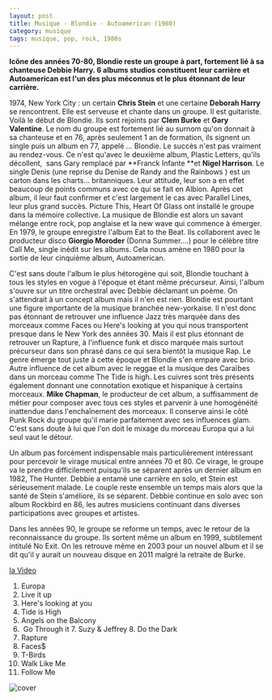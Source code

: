 ```yaml
---
layout: post
title: Musique - Blondie - Autoamerican (1980)
category: musique
tags: musique, pop, rock, 1980s
---
```

**Icône des années 70-80, Blondie reste un groupe à part, fortement lié à sa chanteuse Debbie Harry. 6 albums studios constituent leur carrière et Autoamerican est l'un des plus méconnus et le plus étonnant de leur carrière.**

1974, New York City : un certain **Chris Stein** et une certaine **Deborah Harry** se rencontrent. Elle est serveuse et chante dans un groupe. Il est guitariste. Voilà le début de Blondie. Ils sont rejoints par **Clem Burke** et **Gary Valentine**. Le nom du groupe est fortement lié au surnom qu'on donnait à sa chanteuse et en 76, après seulement 1 an de formation, ils signent un single puis un album en 77, appelé ... Blondie. Le succès n'est pas vraiment au rendez-vous. Ce n'est qu'avec le deuxième album, Plastic Letters, qu'ils décollent,  sans Gary remplacé par **Franck Infante **et **Nigel Harrison**. Le single Denis (une reprise du Denise de Randy and the Rainbows ) est un carton dans les charts... britanniques. Leur attitude, leur son a en effet beaucoup de points communs avec ce qui se fait en Albion. Après cet album, il leur faut confirmer et c'est largement le cas avec Parallel Lines, leur plus grand succès. Picture This, Heart Of Glass ont installé le groupe dans la mémoire collective. La musique de Blondie est alors un savant mélange entre rock, pop anglaise et la new wave qui commence à émerger. En 1979, le groupe enregistre l'album Eat to the Beat. Ils collaborent avec le producteur disco **Giorgio Moroder** (Donna Summer....) pour le célèbre titre Call Me, single inédit sur les albums. Cela nous amène en 1980 pour la sortie de leur cinquième album, Autoamerican.

C'est sans doute l'album le plus hétorogène qui soit, Blondie touchant à tous les styles en vogue à l'époque et étant même précurseur. Ainsi, l'album s'ouvre sur un titre orchestral avec Debbie déclamant un poème. On s'attendrait à un concept album mais il n'en est rien. Blondie est pourtant une figure importante de la musique branchée new-yorkaise. Il n'est donc pas étonnant de retrouver une influence Jazz très marquée dans des morceaux comme Faces ou Here's looking at you qui nous transportent presque dans le New York des années 30. Mais il est plus étonnant de retrouver un Rapture, à l'influence funk et disco marquée mais surtout précurseur dans son phrasé dans ce qui sera bientôt la musique Rap. Le genre émerge tout juste à cette époque et Blondie s'en empare avec brio. Autre influence de cet album avec le reggae et la musique des Caraïbes dans un morceau comme The Tide is high. Les cuivres sont très présents également donnant une connotation exotique et hispanique à certains morceaux. **Mike Chapman**, le producteur de cet album, a suffisamment de métier pour composer avec tous ces styles et parvenir à une homogénéité inattendue dans l'enchaînement des morceaux. Il conserve ainsi le côté Punk Rock du groupe qu'il marie parfaitement avec ses influences glam. C'est sans doute à lui que l'on doit le mixage du morceau Europa qui a lui seul vaut le détour.

Un album pas forcément indispensable mais particulièrement intéressant pour percevoir le virage musical entre années 70 et 80. Ce virage, le groupe va le prendre difficilement puisqu'ils se séparent après un dernier album en 1982, The Hunter. Debbie a entamé une carrière en solo, et Stein est sérieusement malade. Le couple reste ensemble un temps mais alors que la santé de Stein s'améliore, ils se séparent. Debbie continue en solo avec son album Rockbird en 86, les autres musiciens continuant dans diverses participations avec groupes et artistes.

Dans les années 90, le groupe se reforme un temps, avec le retour de la reconnaissance du groupe. Ils sortent même un album en 1999, subtilement intitulé No Exit. On les retrouve même en 2003 pour un nouvel album et il se dit qu'il y aurait un nouveau disque en 2011 malgré la retraite de Burke.


[la Video](https://www.youtube.com/watch?v=pHCdS7O248g)

1. Europa 
2. Live it up
3. Here's looking at you
4. Tide is High
5. Angels on the Balcony
6.  Go Through it 
7. Suzy &amp; Jeffrey
8. Do the Dark
9. Rapture
10. Faces$
11. T-Birds
12. Walk Like Me
13. Follow Me

![cover](http://cheziceman.files.wordpress.com/2014/11/blondie.jpg)
